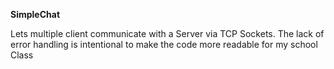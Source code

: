 **SimpleChat**

Lets multiple client communicate with a Server via TCP Sockets.
The lack of error handling is intentional to make the code more readable for my school Class
